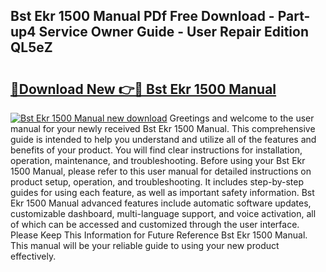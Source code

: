 ## Bst Ekr 1500 Manual PDf Free Download - Part-up4 Service Owner Guide - User Repair Edition QL5eZ

# <h2><a href="http://bc2899.oget.top/?id=Bst+Ekr+1500+Manual">🔗Download New 👉🔴 Bst Ekr 1500 Manual</a></h2>

[![Bst Ekr 1500 Manual new download](https://i.imgur.com/5g1atiW.png)](http://bc2899.oget.top/?id=Bst+Ekr+1500+Manual)
Greetings and welcome to the user manual for your newly received Bst Ekr 1500 Manual. This comprehensive guide is intended to help you understand and utilize all of the features and benefits of your product. You will find clear instructions for installation, operation, maintenance, and troubleshooting. Before using your Bst Ekr 1500 Manual, please refer to this user manual for detailed instructions on product setup, operation, and troubleshooting. It includes step-by-step guides for using each feature, as well as important safety information. Bst Ekr 1500 Manual advanced features include automatic software updates, customizable dashboard, multi-language support, and voice activation, all of which can be accessed and customized through the user interface. Please Keep This Information for Future Reference Bst Ekr 1500 Manual. This manual will be your reliable guide to using your new product effectively.
